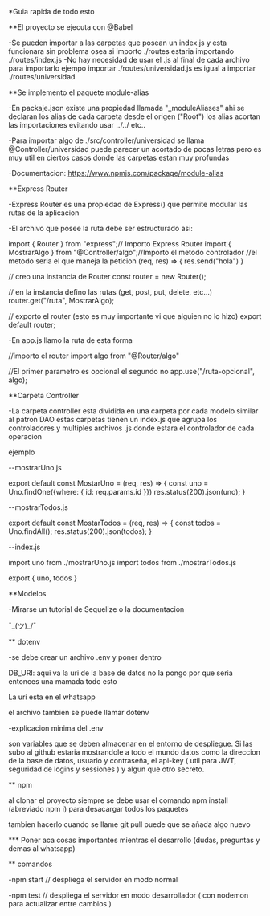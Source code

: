 *Guia rapida de todo esto

**El proyecto se ejecuta con @Babel 

-Se pueden importar a las carpetas que posean un index.js y esta funcionara sin problema
    osea si importo ./routes estaria importando ./routes/index.js
-No hay necesidad de usar el .js al final de cada archivo para importarlo
    ejempo importar ./routes/universidad.js es igual a importar ./routes/universidad

**Se implemento el paquete module-alias

-En packaje.json existe una propiedad llamada "_moduleAliases" ahi se declaran los alias de cada carpeta desde el origen ("Root") los alias acortan las importaciones evitando usar ../../ etc..

-Para importar algo de ./src/controller/universidad se llama @Controller/universidad puede parecer un acortado de pocas letras pero es muy util en ciertos casos donde las carpetas estan muy profundas

-Documentacion: https://www.npmjs.com/package/module-alias

**Express Router

-Express Router es una propiedad de Express() que permite modular las rutas de la aplicacion

-El archivo que posee la ruta debe ser estructurado asi:

import { Router } from "express";// Importo Express Router
import { MostrarAlgo } from "@Controller/algo";//Importo el metodo controlador
//el metodo seria el que maneja la peticion (req, res) => { res.send("hola") }

// creo una instancia de Router
const router = new Router();

// en la instancia defino las rutas (get, post, put, delete, etc...)
router.get("/ruta", MostrarAlgo);

// exporto el router (esto es muy importante vi que alguien no lo hizo)
export default router;

-En app.js llamo la ruta de esta forma

//importo el router 
import algo from "@Router/algo"

//El primer parametro es opcional el segundo no
app.use("/ruta-opcional", algo);

**Carpeta Controller

-La carpeta controller esta dividida en una carpeta por cada modelo similar al patron DAO estas carpetas tienen un index.js que agrupa los controladores y multiples archivos .js donde estara el controlador de cada operacion

ejemplo

--mostrarUno.js

export default const MostarUno = (req, res) => {
    const uno = Uno.findOne({where: { id: req.params.id }})
    res.status(200).json(uno);
}

--mostrarTodos.js

export default const MostarTodos = (req, res) => {
    const todos = Uno.findAll();
    res.status(200).json(todos);
}

--index.js

import uno from ./mostrarUno.js
import todos from ./mostrarTodos.js

export {
    uno,
    todos
}

**Modelos

-Mirarse un tutorial de Sequelize o la documentacion

¯\_(ツ)_/¯

** dotenv

-se debe crear un archivo .env y poner dentro

DB_URI: aqui va la uri de la base de datos no la pongo por que seria entonces una mamada todo esto

La uri esta en el whatsapp

el archivo tambien se puede llamar dotenv

-explicacion minima del .env

son variables que se deben almacenar en el entorno de despliegue. Si las subo al github estaria mostrandole a todo el mundo datos como la direccion de la base de datos, usuario y contraseña, el api-key ( util para JWT, seguridad de logins y sessiones ) y algun que otro secreto.

** npm 

al clonar el proyecto siempre se debe usar el comando npm install (abreviado npm i) para desacargar todos los paquetes

tambien hacerlo cuando se llame git pull puede que se añada algo nuevo

*** Poner aca cosas importantes mientras el desarrollo (dudas, preguntas y demas al whatsapp)

** comandos

-npm start // despliega el servidor en modo normal

-npm test // despliega el servidor en modo desarrollador ( con nodemon para actualizar entre cambios )

